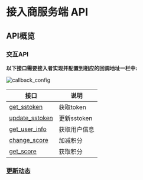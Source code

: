 # 接入商服务端 API



## API概览



### 交互API

**以下接口需要接入者实现并配置到相应的回调地址一栏中:**

![callback_config](https://static.3os.co/uploads/2025/07/18/B605FA61/callback_config.png "callback_config")

| 接口                                  | 说明        |
| ----------------------------------- | --------- |
| [get_sstoken](/api/integrator_api/server_api/get_sstoken.md)     | 获取token   |
| [update_sstoken](/api/integrator_api/server_api/update_sstoken)  | 更新sstoken |
| [get_user_info](/api/integrator_api/server_api/get_user_info.md) | 获取用户信息    |
| [change_score](/api/integrator_api/server_api/change_score.md)   | 加减积分      |
| [get_score](/api/integrator_api/server_api/get_score)            | 获取积分      |



### [更新动态](/api/integrator_api/server_api/changelog.md)
